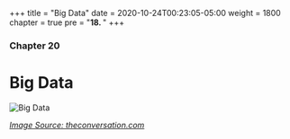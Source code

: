 +++
title = "Big Data"
date = 2020-10-24T00:23:05-05:00
weight = 1800
chapter = true
pre = "<b>18. </b>"
+++

### Chapter 20

# Big Data

![Big Data](https://miro.medium.com/max/800/1*cDO5wuA0NdevLb45zHRvog.jpeg)

<cite>[Image Source: theconversation.com](https://towardsdatascience.com/what-is-big-data-lets-answer-this-question-933b94709caf)</cite>